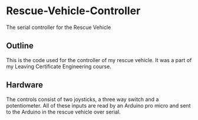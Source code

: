 # Rescue-Vehicle-Controller
The serial controller for the Rescue Vehicle
## Outline
This is the code used for the controller of my rescue vehicle. It was a part of my Leaving Certificate Engineering course. 
## Hardware 
The controls consist of two joysticks, a three way switch and a potentiometer. All of these inputs are read by an Arduino pro micro and sent to the Arduino in the rescue vehicle over serial.
